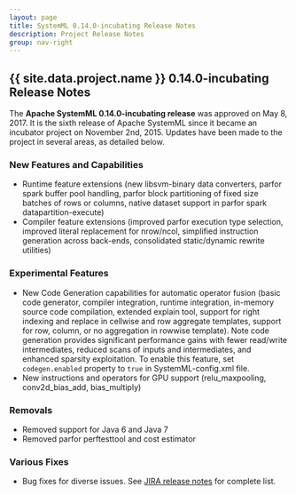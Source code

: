 ```yaml
---
layout: page
title: SystemML 0.14.0-incubating Release Notes
description: Project Release Notes
group: nav-right
---
```

<!--
{% comment %}
Licensed to the Apache Software Foundation (ASF) under one or more
contributor license agreements.  See the NOTICE file distributed with
this work for additional information regarding copyright ownership.
The ASF licenses this file to you under the Apache License, Version 2.0
(the "License"); you may not use this file except in compliance with
the License.  You may obtain a copy of the License at

http://www.apache.org/licenses/LICENSE-2.0

Unless required by applicable law or agreed to in writing, software
distributed under the License is distributed on an "AS IS" BASIS,
WITHOUT WARRANTIES OR CONDITIONS OF ANY KIND, either express or implied.
See the License for the specific language governing permissions and
limitations under the License.
{% endcomment %}
-->

<section class="full-stripe full-stripe--subpage-header clear-header">
  <div class="ml-container ml-container--horizontally-center">
    <div class="col col-12 content-group content-group--center-content content-group--center-align">
      <h1>{{ site.data.project.name }} 0.14.0-incubating Release Notes</h1>
    </div>
  </div>
</section>

<section class="full-stripe full-stripe--alternate">
  <div class="ml-container">
    <div class="col col-12 content-group content-group--medium-bottom-margin" markdown="1">

The **Apache SystemML 0.14.0-incubating release** was approved on May 8, 2017. It is the sixth release of Apache SystemML since it
became an incubator project on November 2nd, 2015. Updates have been made to the project in several areas, as detailed below.


### New Features and Capabilities
- Runtime feature extensions (new libsvm-binary data converters, parfor spark buffer pool handling, parfor block partitioning of fixed size batches of rows or columns, native dataset support in parfor spark datapartition-execute)
- Compiler feature extensions (improved parfor execution type selection, improved literal replacement for nrow/ncol, simplified instruction generation across back-ends, consolidated static/dynamic rewrite utilities)

### Experimental Features
- New Code Generation capabilities for automatic operator fusion (basic code generator, compiler integration, runtime integration, in-memory source code compilation, extended explain tool, support for right indexing and replace in cellwise and row aggregate templates, support for row, column, or no aggregation in rowwise template).  Note code generation provides significant performance gains with fewer read/write intermediates, reduced scans of inputs and intermediates, and enhanced sparsity exploitation.  To enable this feature, set `codegen.enabled` property to `true` in SystemML-config.xml file.
- New instructions and operators for GPU support (relu\_maxpooling, conv2d\_bias\_add, bias\_multiply)

### Removals
- Removed support for Java 6 and Java 7
- Removed parfor perftesttool and cost estimator

### Various Fixes
* Bug fixes for diverse issues.  See [JIRA release notes](https://issues.apache.org/jira/secure/ReleaseNote.jspa?projectId=12319522&version=12340322) for complete list.


